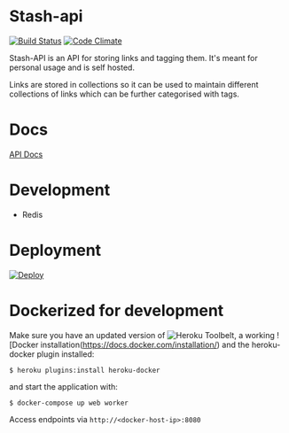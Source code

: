 # Stash-api

[![Build Status](https://travis-ci.org/johnbeynon/stash-api.svg?branch=master)](https://travis-ci.org/johnbeynon/stash-api)
[![Code
Climate](https://codeclimate.com/github/johnbeynon/stash-api/badges/gpa.svg)](https://codeclimate.com/github/johnbeynon/stash-api)

Stash-API is an API for storing links and tagging them. It's meant for personal
usage and is self hosted.

Links are stored in collections so it can be used to maintain different
collections of links which can be further categorised with tags.

# Docs

[API Docs](/docs/schema/api.md)

# Development

* Redis


# Deployment

[![Deploy](https://www.herokucdn.com/deploy/button.png)](https://heroku.com/deploy)

# Dockerized for development

Make sure you have an updated version of ![Heroku Toolbelt](https://toolbelt.heroku.com/), a working ![Docker installation\(https://docs.docker.com/installation/) and the heroku-docker plugin installed:

```
$ heroku plugins:install heroku-docker
```

and start the application with:

```
$ docker-compose up web worker
```

Access endpoints via `http://<docker-host-ip>:8080`
